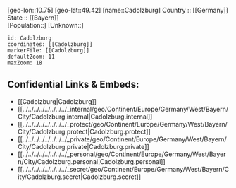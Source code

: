 ﻿---
location: [49.42,10.75] 
mapzoom: [7,12] 
mapmarker: city 
type: City
tags:
- geo/City


SpocWebEntityId: 29445
isDeleted: false
confidential: public

---
[geo-lon::10.75] 
[geo-lat::49.42] 
[name::Cadolzburg] 
Country :: [[Germany]]  
State :: [[Bayern]]  
[Population::] 
[Unknown::] 


```leaflet
id: Cadolzburg
coordinates: [[Cadolzburg]] 
markerFile: [[Cadolzburg]] 
defaultZoom: 11 
maxZoom: 18
```


## Confidential Links & Embeds: 
- [[Cadolzburg|Cadolzburg]]  
- [[../../../../../../../../_internal/geo/Continent/Europe/Germany/West/Bayern/City/Cadolzburg.internal|Cadolzburg.internal]] 
- [[../../../../../../../../_protect/geo/Continent/Europe/Germany/West/Bayern/City/Cadolzburg.protect|Cadolzburg.protect]] 
- [[../../../../../../../../_private/geo/Continent/Europe/Germany/West/Bayern/City/Cadolzburg.private|Cadolzburg.private]] 
- [[../../../../../../../../_personal/geo/Continent/Europe/Germany/West/Bayern/City/Cadolzburg.personal|Cadolzburg.personal]] 
- [[../../../../../../../../_secret/geo/Continent/Europe/Germany/West/Bayern/City/Cadolzburg.secret|Cadolzburg.secret]] 
